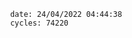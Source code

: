 

                date: 24/04/2022 04:44:38
                cycles: 74220

                         
